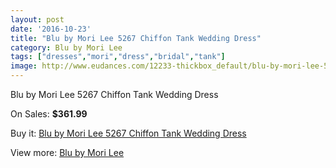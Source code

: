 ```yaml
---
layout: post
date: '2016-10-23'
title: "Blu by Mori Lee 5267 Chiffon Tank Wedding Dress"
category: Blu by Mori Lee
tags: ["dresses","mori","dress","bridal","tank"]
image: http://www.eudances.com/12233-thickbox_default/blu-by-mori-lee-5267-chiffon-tank-wedding-dress.jpg
---
```

Blu by Mori Lee 5267 Chiffon Tank Wedding Dress

On Sales: **$361.99**
<a href="https://www.eudances.com/en/blu-by-mori-lee/3810-blu-by-mori-lee-5267-chiffon-tank-wedding-dress.html"><amp-img layout="responsive" width="600" height="600" src="//www.eudances.com/12233-thickbox_default/blu-by-mori-lee-5267-chiffon-tank-wedding-dress.jpg" alt="Blu by Mori Lee 5267 Chiffon Tank Wedding Dress 0" /></a>
<a href="https://www.eudances.com/en/blu-by-mori-lee/3810-blu-by-mori-lee-5267-chiffon-tank-wedding-dress.html"><amp-img layout="responsive" width="600" height="600" src="//www.eudances.com/12234-thickbox_default/blu-by-mori-lee-5267-chiffon-tank-wedding-dress.jpg" alt="Blu by Mori Lee 5267 Chiffon Tank Wedding Dress 1" /></a>
<a href="https://www.eudances.com/en/blu-by-mori-lee/3810-blu-by-mori-lee-5267-chiffon-tank-wedding-dress.html"><amp-img layout="responsive" width="600" height="600" src="//www.eudances.com/12235-thickbox_default/blu-by-mori-lee-5267-chiffon-tank-wedding-dress.jpg" alt="Blu by Mori Lee 5267 Chiffon Tank Wedding Dress 2" /></a>
<a href="https://www.eudances.com/en/blu-by-mori-lee/3810-blu-by-mori-lee-5267-chiffon-tank-wedding-dress.html"><amp-img layout="responsive" width="600" height="600" src="//www.eudances.com/12236-thickbox_default/blu-by-mori-lee-5267-chiffon-tank-wedding-dress.jpg" alt="Blu by Mori Lee 5267 Chiffon Tank Wedding Dress 3" /></a>
<a href="https://www.eudances.com/en/blu-by-mori-lee/3810-blu-by-mori-lee-5267-chiffon-tank-wedding-dress.html"><amp-img layout="responsive" width="600" height="600" src="//www.eudances.com/12237-thickbox_default/blu-by-mori-lee-5267-chiffon-tank-wedding-dress.jpg" alt="Blu by Mori Lee 5267 Chiffon Tank Wedding Dress 4" /></a>

Buy it: [Blu by Mori Lee 5267 Chiffon Tank Wedding Dress](https://www.eudances.com/en/blu-by-mori-lee/3810-blu-by-mori-lee-5267-chiffon-tank-wedding-dress.html "Blu by Mori Lee 5267 Chiffon Tank Wedding Dress")

View more: [Blu by Mori Lee](https://www.eudances.com/en/39-blu-by-mori-lee "Blu by Mori Lee")